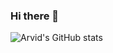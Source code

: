 ### Hi there 👋

 
 ![Arvid's GitHub stats](https://github-readme-stats.vercel.app/api?username=Arvid-pku&show_icons=true&theme=tokyonight)
